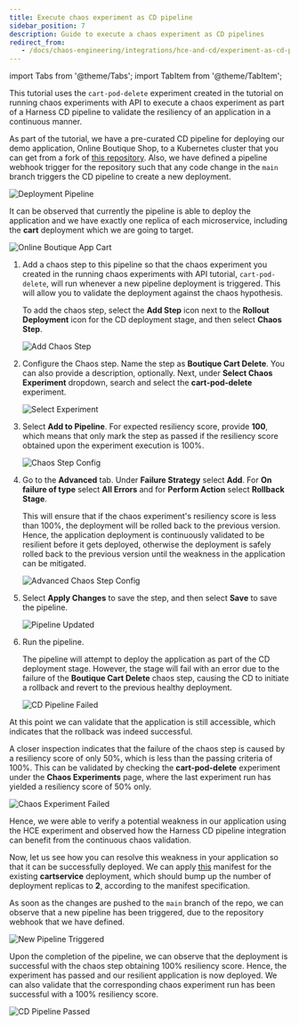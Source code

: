 ```yaml
---
title: Execute chaos experiment as CD pipeline
sidebar_position: 7
description: Guide to execute a chaos experiment as CD pipelines
redirect_from:
   - /docs/chaos-engineering/integrations/hce-and-cd/experiment-as-cd-pipeline
---
```

import Tabs from '@theme/Tabs';
import TabItem from '@theme/TabItem';

This tutorial uses the `cart-pod-delete` experiment created in the tutorial on running chaos experiments with API to execute a chaos experiment as part of a Harness CD pipeline to validate the resiliency of an application in a continuous manner.

As part of the tutorial, we have a pre-curated CD pipeline for deploying our demo application, Online Boutique Shop, to a Kubernetes cluster that you can get from a fork of [this repository](https://github.com/chaosnative/harness-chaos-demo/tree/main/boutique-app-manifests). Also, we have defined a pipeline webhook trigger for the repository such that any code change in the `main` branch triggers the CD pipeline to create a new deployment.

![Deployment Pipeline](./static/deployment-pipeline.png)

It can be observed that currently the pipeline is able to deploy the application and we have exactly one replica of each microservice, including the **cart** deployment which we are going to target.

![Online Boutique App Cart](./static/online-boutique-app-cart.png)

1. Add a chaos step to this pipeline so that the chaos experiment you created in the running chaos experiments with API tutorial, `cart-pod-delete`, will run whenever a new pipeline deployment is triggered. This will allow you to validate the deployment against the chaos hypothesis.

   To add the chaos step, select the **Add Step** icon next to the **Rollout Deployment** icon for the CD deployment stage, and then select **Chaos Step**.

   ![Add Chaos Step](./static/add-chaos-step.png)

2. Configure the Chaos step. Name the step as **Boutique Cart Delete**. You can also provide a description, optionally. Next, under **Select Chaos Experiment** dropdown, search and select the **cart-pod-delete** experiment.

   ![Select Experiment](./static/select-experiment.png)

3. Select **Add to Pipeline**. For expected resiliency score, provide **100**, which means that only mark the step as passed if the resiliency score obtained upon the experiment execution is 100%.

   ![Chaos Step Config](./static/chaos-step-config.png)

4. Go to the **Advanced** tab. Under **Failure Strategy** select **Add**. For **On failure of type** select **All Errors** and for **Perform Action** select **Rollback Stage**.

   This will ensure that if the chaos experiment's resiliency score is less than 100%, the deployment will be rolled back to the previous version. Hence, the application deployment is continuously validated to be resilient before it gets deployed, otherwise the deployment is safely rolled back to the previous version until the weakness in the application can be mitigated.

   ![Advanced Chaos Step Config](./static/advanced-chaos-step-config.png)

5. Select **Apply Changes** to save the step, and then select **Save** to save the pipeline.

   ![Pipeline Updated](./static/pipeline-updated.png)

6. Run the pipeline.

   The pipeline will attempt to deploy the application as part of the CD deployment stage. However, the stage will fail with an error due to the failure of the **Boutique Cart Delete** chaos step, causing the CD to initiate a rollback and revert to the previous healthy deployment.

   ![CD Pipeline Failed](./static/cd-pipeline-failed.png)

At this point we can validate that the application is still accessible, which indicates that the rollback was indeed successful.

A closer inspection indicates that the failure of the chaos step is caused by a resiliency score of only 50%, which is less than the passing criteria of 100%. This can be validated by checking the **cart-pod-delete** experiment under the **Chaos Experiments** page, where the last experiment run has yielded a resiliency score of 50% only.

![Chaos Experiment Failed](./static/chaos-experiment-failed.png)

Hence, we were able to verify a potential weakness in our application using the HCE experiment and observed how the Harness CD pipeline integration can benefit from the continuous chaos validation.

Now, let us see how you can resolve this weakness in your application so that it can be successfully deployed. We can apply [this](https://raw.githubusercontent.com/chaosnative/harness-chaos-demo/main/boutique-app-manifests/manifest/cart.yaml) manifest for the existing **cartservice** deployment, which should bump up the number of deployment replicas to **2**, according to the manifest specification.

As soon as the changes are pushed to the `main` branch of the repo, we can observe that a new pipeline has been triggered, due to the repository webhook that we have defined.

![New Pipeline Triggered](./static/new-pipeline-triggered.png)

Upon the completion of the pipeline, we can observe that the deployment is successful with the chaos step obtaining 100% resiliency score. Hence, the experiment has passed and our resilient application is now deployed. We can also validate that the corresponding chaos experiment run has been successful with a 100% resiliency score.

![CD Pipeline Passed](./static/cd-pipeline-passed.png)
